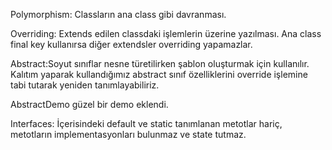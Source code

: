 Polymorphism: Classların ana class gibi davranması.

Overriding: Extends edilen classdaki işlemlerin üzerine yazılması. Ana class final key kullanırsa diğer extendsler overriding yapamazlar.

Abstract:Soyut sınıflar nesne türetilirken şablon oluşturmak için kullanılır.
Kalıtım yaparak kullandığımız abstract sınıf özelliklerini override işlemine tabi tutarak yeniden tanımlayabiliriz.

AbstractDemo güzel bir demo eklendi.

Interfaces: İçerisindeki default ve static tanımlanan metotlar hariç, metotların implementasyonları bulunmaz ve state tutmaz.
